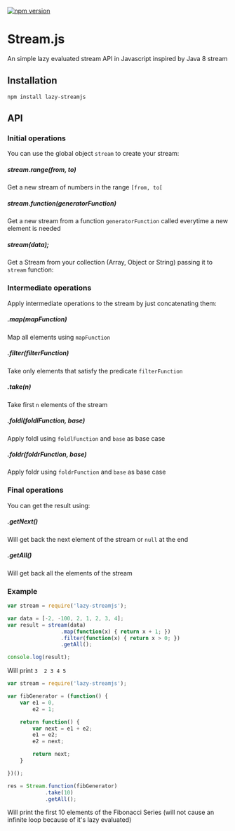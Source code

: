 [![npm version](https://badge.fury.io/js/lazy-streamjs.svg)](http://badge.fury.io/js/lazy-streamjs)
# Stream.js
An simple lazy evaluated stream API in Javascript inspired by Java 8 stream

## Installation
`npm install lazy-streamjs`

## API

### Initial operations

You can use the global object `stream` to create your stream:
##### stream.range(from, to)
Get a new stream of numbers in the range `[from, to[`

##### stream.function(generatorFunction)
Get a new stream from a function `generatorFunction` called everytime a new element is needed

##### stream(data);
Get a Stream from your collection (Array, Object or String) passing it to `stream` function:

### Intermediate operations
Apply intermediate operations to the stream by just concatenating them:

##### .map(mapFunction)
Map all elements using `mapFunction`

##### .filter(filterFunction)
Take only elements that satisfy the predicate `filterFunction`

##### .take(n)
Take first `n` elements of the stream

##### .foldl(foldlFunction, base)
Apply foldl using `foldlFunction` and `base` as base case

##### .foldr(foldrFunction, base)
Apply foldr using `foldrFunction` and `base` as base case

### Final operations

You can get the result using:

##### .getNext()
Will get back the next element of the stream or `null` at the end

##### .getAll()
Will get back all the elements of the stream

### Example
```javascript
var stream = require('lazy-streamjs');

var data = [-2, -100, 2, 1, 2, 3, 4];
var result = stream(data)
                 .map(function(x) { return x + 1; })
                 .filter(function(x) { return x > 0; })
                 .getAll();

console.log(result);
```
Will print 
`
3 
2
3
4
5
`

```javascript
var stream = require('lazy-streamjs');

var fibGenerator = (function() {
	var e1 = 0,
		e2 = 1;

	return function() {
		var next = e1 + e2;
		e1 = e2;
		e2 = next;

		return next;
	}

})();

res = Stream.function(fibGenerator)
			.take(10)
			.getAll();
```
Will print the first 10 elements of the Fibonacci Series (will not cause an infinite loop because of it's lazy evaluated)
